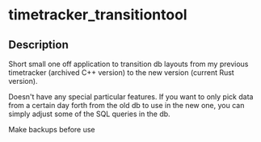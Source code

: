 # timetracker_transitiontool

## Description

Short small one off application to transition db layouts from my previous
timetracker (archived C++ version) to the new version (current Rust version).

Doesn't have any special particular features. If you want to only pick data
from a certain day forth from the old db to use in the new one, you can simply
adjust some of the SQL queries in the db.

Make backups before use
